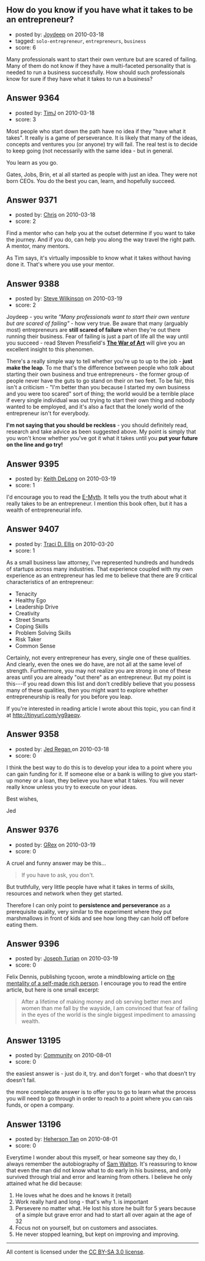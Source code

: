 ## How do you know if you have what it takes to be an entrepreneur?

- posted by: [Joydeep](https://stackexchange.com/users/-1/809-joydeep) on 2010-03-18
- tagged: `solo-entrepreneur`, `entrepreneurs`, `business`
- score: 6

Many professionals want to start their own venture but are scared of failing. Many of them do not know if they have a multi-faceted personality that is needed to run a business successfully. How should such professionals know for sure if they have what it takes to run a business? 


## Answer 9364

- posted by: [TimJ](https://stackexchange.com/users/-1/1172-timj) on 2010-03-18
- score: 3

Most people who start down the path have no idea if they "have what it takes".  It really is a game of perseverance.  It is likely that many of the ideas, concepts and ventures you (or anyone) try will fail.  The real test is to decide to keep going (not necessarily with the same idea - but in general.  

You learn as you go.

Gates, Jobs, Brin, et al all started as people with just an idea.  They were not born CEOs.  You do the best you can, learn, and hopefully succeed.


## Answer 9371

- posted by: [Chris](https://stackexchange.com/users/-1/412-chris) on 2010-03-18
- score: 2

Find a mentor who can help you at the outset determine if you want to take the journey. And if you do, can help you along the way travel the right path. A mentor, many mentors.

As Tim says, it's virtually impossible to know what it takes without having done it. That's where you use your mentor.



## Answer 9388

- posted by: [Steve Wilkinson](https://stackexchange.com/users/-1/2177-steve-wilkinson) on 2010-03-19
- score: 2

<p>Joydeep - you write <em>"Many professionals want to start their own venture but are scared of failing"</em> - how very true.  Be aware that many (arguably most) entrepreneurs are <strong>still scared of failure</strong> when they're out there running their business.  Fear of failing is just a part of life all the way until you succeed - read Steven Pressfield's <strong><a href="http://rads.stackoverflow.com/amzn/click/0446691437" rel="nofollow">The War of Art</a></strong> will give you an excellent insight to this phenomen.</p>

<p>There's a really simple way to tell whether you're up to up to the job - <strong>just make the leap</strong>.  To me that's the difference between people who <em>talk</em> about starting their own business and true entrepreneurs - the former group of people never have the guts to go stand on their on two feet.  To be fair, this isn't a criticism - "I'm better than you because I started my own business and you were too scared" sort of thing; the world would be a terrible place if every single individual was out trying to start their own thing and nobody wanted to be employed, and it's also a fact that the lonely world of the entrepreneur isn't for everybody.</p>

<p><strong>I'm not saying that you should be reckless</strong> - you should definitely read, research and take advice as been suggested above.  My point is simply that you won't know whether you've got it what it takes until you <strong>put your future on the line and go try!</strong>  </p>



## Answer 9395

- posted by: [Keith DeLong](https://stackexchange.com/users/-1/888-keith-delong) on 2010-03-19
- score: 1

<p>I'd encourage you to read the <a href="http://rads.stackoverflow.com/amzn/click/0887307280" rel="nofollow">E-Myth</a>. It tells you the truth about what it really takes to be an entrepreneur. I mention this book often, but it has a wealth of entrepreneurial info.</p>



## Answer 9407

- posted by: [Traci D. Ellis](https://stackexchange.com/users/-1/2889-traci-d-ellis) on 2010-03-20
- score: 1

As a small business law attorney, I've represented hundreds and hundreds of startups across many industries.  That experience coupled with my own experience as an entrepreneur has led me to believe that there are 9 critical characteristics of an entrepreneur:

 - Tenacity
 - Healthy Ego
 - Leadership Drive
 - Creativity
 - Street Smarts
 - Coping Skills
 - Problem Solving Skills
 - Risk Taker
 - Common Sense

Certainly, not every entrepreneur has every, single one of these qualities.  And clearly, even the ones we do have, are not all at the same level of strength. Furthermore, you may not realize you are strong in one of these areas until you are already "out there" as an entrepreneur. But my point is this---if you read down this list and don't credibly believe that you possess many of these qualities, then you might want to explore whether entrepreneurship is really for you before you leap.  

If you're interested in reading article I wrote about this topic, you can find it at http://tinyurl.com/yg9aeqv.


## Answer 9358

- posted by: [Jed Regan ](https://stackexchange.com/users/-1/1940-jed-regan) on 2010-03-18
- score: 0

I think the best way to do this is to develop your idea to a point where you can gain funding for it.  If someone else or a bank is willing to give you start-up money or a loan, they believe you have what it takes.  You will never really know unless you try to execute on your ideas.  

Best wishes,

Jed 



## Answer 9376

- posted by: [GRex](https://stackexchange.com/users/-1/2475-grex) on 2010-03-19
- score: 0

A cruel and funny answer may be this...

> If you have to ask, you don't.

But truthfully, very little people have what it takes in terms of skills, resources and network when they get started.

Therefore I can only point to **persistence and perseverance** as a prerequisite quality, very similar to the experiment where they put marshmallows in front of kids and see how long they can hold off before eating them.


## Answer 9396

- posted by: [Joseph Turian](https://stackexchange.com/users/-1/423-joseph-turian) on 2010-03-19
- score: 0

<p>Felix Dennis, publishing tycoon, wrote a mindblowing article on <a href="http://www.timesonline.co.uk/tol/news/article1084093.ece?print=yes&amp;randnum=1246357554256" rel="nofollow">the mentality of a self-made rich person</a>. I encourage you to read the entire article, but here is one small excerpt:</p>

<blockquote>
  <p>After a lifetime of making money and ob
  serving better men and women than me fall by the wayside, I am convinced that fear of failing in the eyes of the world is the single biggest impediment to amassing wealth.</p>
</blockquote>



## Answer 13195

- posted by: [Community](https://stackexchange.com/users/-1/-1-community) on 2010-08-01
- score: 0

the easiest answer is - just do it, try.
and don't forget - who that doesn't try doesn't fail.

the more complecate answer is to offer you to go to learn what the process you will need to go through in order to reach to a point where you can rais funds, or open a company.


## Answer 13196

- posted by: [Heherson Tan](https://stackexchange.com/users/-1/3949-heherson-tan) on 2010-08-01
- score: 0

<p>Everytime I wonder about this myself, or hear someone say they do, I always remember the autobiography of <a href="http://rads.stackoverflow.com/amzn/click/0553562835" rel="nofollow">Sam Walton</a>. It's reassuring to know that even the man did not know what to do early in his business, and only survived through trial and error and learning from others. I believe he only attained what he did because:</p>

<ol>
<li>He loves what he does and he knows it (retail)</li>
<li>Work really hard and long - that's why 1. is important</li>
<li>Persevere no matter what. He lost his store he built for 5 years because of a simple but grave error and had to start all over again at the age of 32</li>
<li>Focus not on yourself, but on customers and associates.</li>
<li>He never stopped learning, but kept on improving and improving.</li>
</ol>




---

All content is licensed under the [CC BY-SA 3.0 license](https://creativecommons.org/licenses/by-sa/3.0/).
